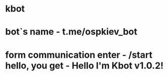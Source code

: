# kbot
# bot`s name - t.me/ospkiev_bot
# form communication enter - /start hello, you get - Hello I'm Kbot v1.0.2!
